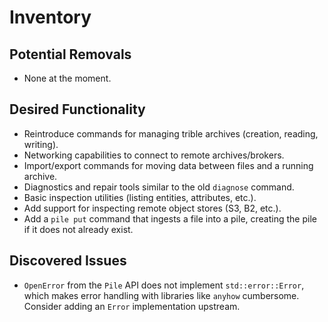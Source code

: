 # Inventory

## Potential Removals
- None at the moment.
## Desired Functionality
- Reintroduce commands for managing trible archives (creation, reading, writing).
- Networking capabilities to connect to remote archives/brokers.
- Import/export commands for moving data between files and a running archive.
- Diagnostics and repair tools similar to the old `diagnose` command.
- Basic inspection utilities (listing entities, attributes, etc.).
- Add support for inspecting remote object stores (S3, B2, etc.).
- Add a `pile put` command that ingests a file into a pile, creating the pile
  if it does not already exist.

## Discovered Issues
- `OpenError` from the `Pile` API does not implement `std::error::Error`, which
  makes error handling with libraries like `anyhow` cumbersome. Consider adding
  an `Error` implementation upstream.
